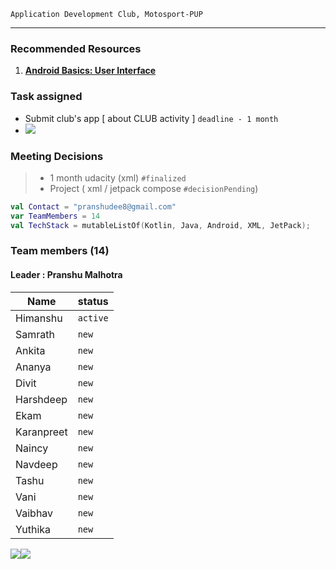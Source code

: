 ``Application Development Club, Motosport-PUP``





---

### Recommended Resources
1. **[Android Basics: User Interface](https://classroom.udacity.com/courses/ud834)** 

### Task assigned
> 
* Submit club's app [ about CLUB activity ] `deadline - 1 month`
* ![](https://i.imgur.com/zEDqvcJ.png)

### Meeting Decisions 
> * 1 month udacity (xml) `#finalized`
> * Project ( xml / jetpack compose `#decisionPending`)

```kotlin
val Contact = "pranshudee8@gmail.com"
var TeamMembers = 14
val TechStack = mutableListOf(Kotlin, Java, Android, XML, JetPack);

``` 
### Team members (14)

#### Leader : Pranshu Malhotra

| Name            | status   |
| --------------- | -------- |
| Himanshu        | `active` |
| Samrath         | `new`    |
| Ankita          | `new`    |
| Ananya          | `new`    |
| Divit           | `new`    |
| Harshdeep       | `new`    |
| Ekam            | `new`    |
| Karanpreet      | `new`    |
| Naincy          | `new`    |
| Navdeep         | `new`    |
| Tashu           | `new`    |
| Vani            | `new`    |
| Vaibhav         | `new`    |
| Yuthika         | `new`    |

![](https://i.imgur.com/aYc1AfH.png)![](https://i.imgur.com/hhHTapp.png)
